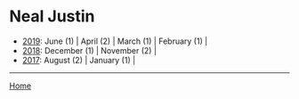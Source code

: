 # Neal Justin

  * [2019](./neal-justin-2019.md): 
      June (1) | 
      April (2) | 
      March (1) | 
      February (1) | 
  * [2018](./neal-justin-2018.md): 
      December (1) | 
      November (2) | 
  * [2017](./neal-justin-2017.md): 
      August (2) | 
      January (1) | 

----

[Home](../)
